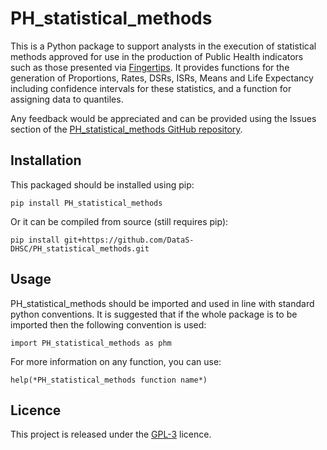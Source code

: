 # PH_statistical_methods
This is a Python package to support analysts in the execution of statistical
methods approved for use in the production of Public Health indicators such as
those presented via [Fingertips](https://fingertips.phe.org.uk/). It
provides functions for the generation of Proportions, Rates, DSRs, ISRs,
Means and Life Expectancy including confidence intervals for these statistics,
and a function for assigning data to quantiles.

Any feedback would be appreciated and can be provided using the Issues
section of the [PH_statistical_methods GitHub
repository](https://github.com/DataS-DHSC/PH_statistical_methods/issues).


## Installation
 
This packaged should be installed using pip:

```
pip install PH_statistical_methods
``` 

Or it can be compiled from source (still requires pip):

```
pip install git+https://github.com/DataS-DHSC/PH_statistical_methods.git
```


## Usage

PH_statistical_methods should be imported and used in line with standard python
conventions. It is suggested that if the whole package is to be imported 
then the following convention is used:
 
```
import PH_statistical_methods as phm
```

For more information on any function, you can use:

```
help(*PH_statistical_methods function name*)
```


## Licence

This project is released under the [GPL-3](https://opensource.org/licenses/GPL-3.0)
licence.
